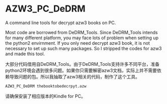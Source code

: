 # AZW3_PC_DeDRM
 A command line tools for decrypt azw3 books on PC.

 Most code are borrowed from DeDRM_Tools. Since DeDRM_Tools intends for many different platform, you may face lots of problem when setting up the python2 envirnment. If you only need decrypt azw3 book, it is not necessary to set up such many packages. So I stripped the codes for azw3 and made this tool.

 大部分代码借用自DeDRM_Tools。由于DeDRM_Tools支持许多不同平台，准备python2环境会遇到很多问题。如果你只需要解密azw3文档，实际上并不需要依赖导致问题的包。所以我抽取了azw3相关的代码，制作了这个工具。


 ```AZW3_PC_DeDRM thebooktobedecrpyt.azw```
 
请确保安装了相应版本的Kindle for PC。

